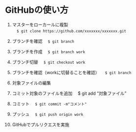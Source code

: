 # GitHubの使い方
1. マスターをローカールに複製  
　`$ git clone https://github.com/xxxxxxx/xxxxxxx.git`
 
2. ブランチを確認
　`$ git branch`

3. ブランチを作成
　`$ git branch work`

4. ブランチ切替
　`$ git checkout work`

5. ブランチを確認（workに切替ることを確認）
　`$ git branch`

6. 対象ファイルの編集

7. コミット対象のファイルを追加
　$ git add “対象ファイル”

8. コミット
　`$ git commit -m"コメント"`

9. プッシュ
　`$ git push origin work`

10. GitHubでプルリクエスを実施

